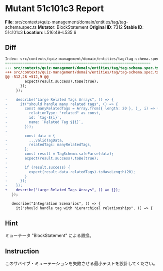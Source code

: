 # Mutant 51c101c3 Report

**File**: src/contexts/quiz-management/domain/entities/tag/tag-schema.spec.ts
**Mutator**: BlockStatement
**Original ID**: 7312
**Stable ID**: 51c101c3
**Location**: L516:49–L535:6

## Diff

```diff
Index: src/contexts/quiz-management/domain/entities/tag/tag-schema.spec.ts
===================================================================
--- src/contexts/quiz-management/domain/entities/tag/tag-schema.spec.ts	original
+++ src/contexts/quiz-management/domain/entities/tag/tag-schema.spec.ts	mutated #7312
@@ -512,28 +512,9 @@
         expect(result.success).toBe(true);
       });
     });
 
-    describe("Large Related Tags Arrays", () => {
-      it("should handle many related tags", () => {
-        const manyRelatedTags = Array.from({ length: 20 }, (_, i) => ({
-          relationType: "related" as const,
-          id: `tag-${i}`,
-          name: `Related Tag ${i}`,
-        }));
-
-        const data = {
-          ...validTagData,
-          relatedTags: manyRelatedTags,
-        };
-        const result = TagSchema.safeParse(data);
-        expect(result.success).toBe(true);
-
-        if (result.success) {
-          expect(result.data.relatedTags).toHaveLength(20);
-        }
-      });
-    });
+    describe("Large Related Tags Arrays", () => {});
   });
 
   describe("Integration Scenarios", () => {
     it("should handle tag with hierarchical relationships", () => {
```

## Hint

ミューテータ "BlockStatement" による置換。

## Instruction

このサバイブ・ミューテーションを失敗させる最小テストを設計してください。
